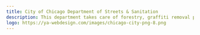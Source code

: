 ```yaml
---
title: City of Chicago Department of Streets & Sanitation
description: This department takes care of forestry, graffiti removal programs, rodent control, sanitation and waste reduction, street operations and provides some traffic services.
logo: https://ya-webdesign.com/images/chicago-city-png-8.png
---
```

